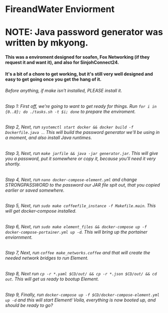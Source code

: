 # FireandWater Enviorment
# NOTE: Java password generator was written by mkyong.

#### This was a enviroment designed for soafen, Fox Networking (if they request it and want it), and also for SinjohConnect24.

#### It's a bit of a chore to get working, but it's still very well designed and easy to get going once you get the hang of it.

###### Before anything, if make isn't installed, PLEASE install it.
###### Step 1: First off, we're going to want to get ready for things. Run ``for i in {0..8}; do ./tasks.sh -t $i; done`` to prepare the enviroment.
###### Step 2, Next, run ``systemctl start docker && docker build -f Dockerfile.java .``. This will build the password generator we'll be using in a moment, and also install Java runtimes.
###### Step 3, Next, run ``make jarfile && java -jar generator.jar``. This will give you a password, put it somewhere or copy it, because you'll need it very shortly.
###### Step 4, Next, run ``nano docker-compose-element.yml`` and change STRONGPASSWORD to the password our JAR file spit out, that you copied earlier or saved somewhere.
###### Step 5, Next, run ``sudo make coffeefile_instance -f Makefile.main``. This will get docker-compose installed.
###### Step 6, Next, run ``sudo make element_files && docker-compose up -f docker-compose-portainer.yml up -d``. This will bring up the portainer enviornment.
###### Step 7, Next, run ``coffee make_networks.coffee`` and that will create the needed network bridges to run Element.
###### Step 8, Next run ``cp -r *.yaml $CD/out/ && cp -r *.json $CD/out/ && cd out``. This will get us ready to bootup Element.
###### Step 9, Finally, run ``docker-compose up -f $CD/docker-compose-element.yml up -d`` and this will start Element! Voila, everything is now booted up, and should be ready to go?
